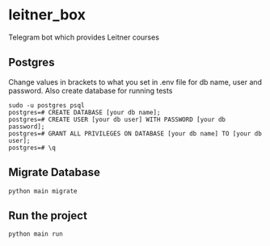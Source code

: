 # leitner_box
Telegram bot which provides Leitner courses


## Postgres
Change values in brackets to what you set in .env file for db name, user and password.
Also create database for running tests
```commandline
sudo -u postgres psql
postgres=# CREATE DATABASE [your db name];
postgres=# CREATE USER [your db user] WITH PASSWORD [your db password];
postgres=# GRANT ALL PRIVILEGES ON DATABASE [your db name] TO [your db user];
postgres=# \q
```

## Migrate Database
```angular2html
python main migrate
```

## Run the project
```angular2html
python main run
```
